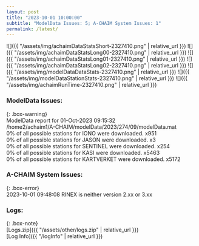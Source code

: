 ```yaml
---
layout: post
title: "2023-10-01 10:00:00"
subtitle: "ModelData Issues: 5; A-CHAIM System Issues: 1"
permalink: /latest/
---
```


![]({{ "/assets/img/achaimDataStatsShort-2327410.png" | relative_url }})
![]({{ "/assets/img/achaimDataStatsLong00-2327410.png" | relative_url }})
![]({{ "/assets/img/achaimDataStatsLong01-2327410.png" | relative_url }})
![]({{ "/assets/img/achaimDataStatsLong02-2327410.png" | relative_url }})
![]({{ "/assets/img/modelDataDataStats-2327410.png" | relative_url }})
![]({{ "/assets/img/modelDataStationStats-2327410.png" | relative_url }})
![]({{ "/assets/img/achaimRunTime-2327410.png" | relative_url }})


### ModelData Issues:  
  
{: .box-warning}  
 ModelData report for 01-Oct-2023 09:15:32   
 /home2/achaim1/A-CHAIM/modelData/2023/274/09/modelData.mat   
 0% of all possible stations for IONO were downloaded. x951   
 0% of all possible stations for JASON were downloaded. x3   
 0% of all possible stations for SENTINEL were downloaded. x254   
 0% of all possible stations for KASI were downloaded. x5463   
 0% of all possible stations for KARTVERKET were downloaded. x5172   
  
### A-CHAIM System Issues:  
  
{: .box-error}  
2023-10-01 09:48:08 RINEX is neither version 2.xx or 3.xx  

### Logs:  
  
{: .box-note}  
[Logs.zip]({{ "/assets/other/logs.zip" | relative_url }})  
[Log Info]({{ "/logInfo" | relative_url }})  
